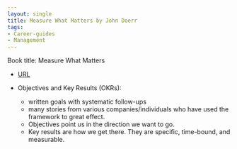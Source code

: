 ```yaml
---
layout: single
title: Measure What Matters by John Doerr
tags:
- Career-guides
- Management
---
```



Book title: Measure What Matters

- [URL](https://www.amazon.com/Measure-What-Matters-Google-Foundation/dp/0525536221)

- Objectives and Key Results (OKRs): 
  + written goals with systematic follow-ups
  + many stories from various companies/individuals who have used the framework to great effect. 
  +  Objectives point us in the direction we want to go. 
  + Key results are how we get there. They are specific, time-bound, and measurable. 
 